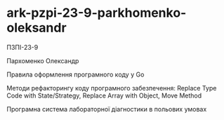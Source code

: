 # ark-pzpi-23-9-parkhomenko-oleksandr

ПЗПІ-23-9

Пархоменко Олександр

Правила оформлення програмного коду у Go

Методи рефакторингу коду програмного забезпечення: Replace Type Code with State/Strategy, Replace Array with Object, Move Method

Програмна система лабораторної діагностики в польових умовах
